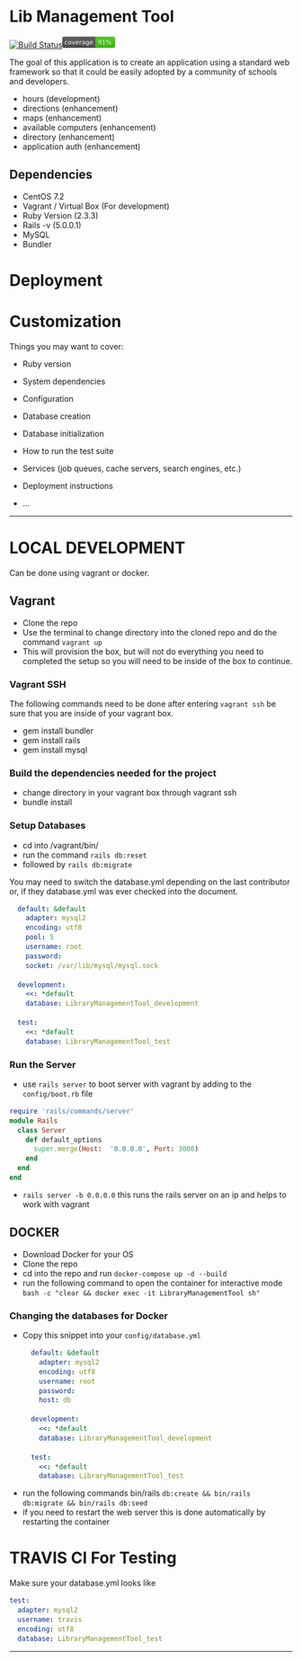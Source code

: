 # Lib Management Tool

[![Build Status](https://travis-ci.org/wvulibraries/LibManagementTool.svg?branch=master)](https://travis-ci.org/wvulibraries/LibManagementTool)![Coverage Status](/coverage/coverage.png?raw=true)

The goal of this application is to create an application using a standard web framework so that it could be easily adopted by a community of schools and developers.   

  - hours (development)
  - directions (enhancement)
  - maps (enhancement)
  - available computers (enhancement)
  - directory (enhancement)
  - application auth (enhancement)

## Dependencies
  - CentOS 7.2
  - Vagrant / Virtual Box (For development)
  - Ruby Version (2.3.3)
  - Rails -v (5.0.0.1)
  - MySQL
  - Bundler



# Deployment

# Customization

Things you may want to cover:

* Ruby version

* System dependencies

* Configuration

* Database creation

* Database initialization

* How to run the test suite

* Services (job queues, cache servers, search engines, etc.)

* Deployment instructions

* ...

---
# LOCAL DEVELOPMENT

Can be done using vagrant or docker.  

## Vagrant

- Clone the repo
- Use the terminal to change directory into the cloned repo and do the command `vagrant up`
- This will provision the box, but will not do everything you need to completed the setup so you will need to be inside of the box to continue.

### Vagrant SSH

The following commands need to be done after entering `vagrant ssh` be sure that you are inside of your vagrant box.  
- gem install bundler
- gem install rails
- gem install mysql

### Build the dependencies needed for the project
- change directory in your vagrant box through vagrant ssh
- bundle install

### Setup Databases
- cd into /vagrant/bin/
- run the command `rails db:reset`
- followed by  `rails db:migrate`

You may need to switch the database.yml depending on the last contributor or, if they database.yml was ever checked into the document.

```yml
  default: &default
    adapter: mysql2
    encoding: utf8
    pool: 5
    username: root
    password:
    socket: /var/lib/mysql/mysql.sock

  development:
    <<: *default
    database: LibraryManagementTool_development

  test:
    <<: *default
    database: LibraryManagementTool_test
```

### Run the Server
- use `rails server` to boot server with vagrant by adding to the `config/boot.rb` file

```ruby
require 'rails/commands/server'
module Rails
  class Server
    def default_options
      super.merge(Host:  '0.0.0.0', Port: 3000)
    end
  end
end
```

- `rails server -b 0.0.0.0` this runs the rails server on an ip and helps to work with vagrant

## DOCKER
 - Download Docker for your OS
 - Clone the repo
 - cd into the repo and run `docker-compose up -d --build`
 - run the following command to open the container for interactive mode `bash -c "clear && docker exec -it LibraryManagementTool sh"`

### Changing the databases for Docker
-  Copy this snippet into your `config/database.yml`
    ```yml
      default: &default
        adapter: mysql2
        encoding: utf8
        username: root
        password:
        host: db

      development:
        <<: *default
        database: LibraryManagementTool_development

      test:
        <<: *default
        database: LibraryManagementTool_test
    ```
 - run the following commands bin/rails `db:create && bin/rails db:migrate && bin/rails db:seed`
 - if you need to restart the web server this is done automatically by restarting the container


 # TRAVIS CI For Testing

 Make sure your database.yml looks like
 ```yml
 test:
   adapter: mysql2
   username: travis
   encoding: utf8
   database: LibraryManagementTool_test
 ```
---
